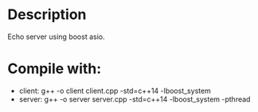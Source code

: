 # Description

Echo server using boost asio.

# Compile with:
* client: g++ -o client client.cpp -std=c++14 -lboost_system
* server: g++ -o server server.cpp -std=c++14 -lboost_system -pthread